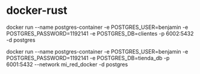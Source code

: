 # docker-rust

docker run --name postgres-container -e POSTGRES_USER=benjamin -e POSTGRES_PASSWORD=1192141 -e POSTGRES_DB=clientes -p 6002:5432 -d postgres


docker run --name postgres-container -e POSTGRES_USER=benjamin -e POSTGRES_PASSWORD=1192141 -e POSTGRES_DB=tienda_db -p 6001:5432 --network mi_red_docker -d postgres

